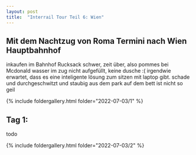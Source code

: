 ```yaml
---
layout: post
title:  "Interrail Tour Teil 6: Wien"
---
```


## Mit dem Nachtzug von Roma Termini nach Wien Hauptbahnhof
inkaufen im Bahnhof
Rucksack schwer, zeit über, also pommes bei Mcdonald 
wasser im zug nicht aufgefüllt, keine dusche :(
irgendwie erwartet, dass es eine inteligente lösung zum sitzen mit laptop gibt. schade
und durchgeschwitzt und staubig aus dem park auf dem bett ist nicht so geil

{% include foldergallery.html folder="2022-07-03/1" %}

## Tag 1: 
todo


{% include foldergallery.html folder="2022-07-03/2" %}

